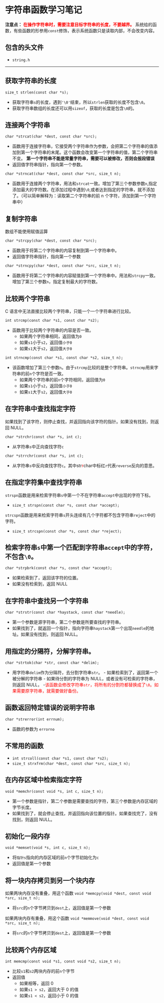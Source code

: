 # 字符串函数学习笔记

<strong>注意点：
<span style="color:red">在操作字符串时，需要注意目标字符串的长度，不要越界。</span>
</strong>
系统给的函数，有些函数的形参用`const`修饰，表示系统函数只是读取内部，不会改变内容。

## 包含的头文件

- `string.h`

---

## 获取字符串的长度

`size_t strlen(const char *s);`

- 获取字符串`s`的长度，遇到`'\0'`结束，所以`strlen`获取的长度不包含`\0`。
- 获取字符串数组的长度还可以用`sizeof`，获取的长度是包含`\0`的。

## 连接两个字符串

`char *strcat(char *dest, const char *src);`

- 函数用于连接字符串，它接受两个字符串作为参数，会把第二个字符串的值添加到第一个字符串的末尾。这个函数会改变第一个字符串的值，第二个字符串不变。
  <strong>第一个字符串不能是常量字符串，需要可以被修改，否则会报段错误</strong>
- 返回值字符串指针，指向第一个参数。

`char *strncat(char *dest, const char *src, size_t n);`

- 函数用于连接两个字符串，用法和`strcat`一致。增加了第三个参数参数`n`,指定添加最大的字符数。在添加过程中遇到`\0`,或者达到指定的字符串，就不添加了。（可以简单解释为：读取第二个字符串的前 n 个字符，添加到第一个字符串中）

## 复制字符串

数组不能使用赋值运算

`char *strcpy(char *dest, const char *src);`

- 函数用于将第二个字符串的内容复制到第一个字符串中。
- 返回值字符串指针，指向第一个参数

`char *strncpy(char *dest, const char *src, size_t n);`

- 函数用于将第二个字符串的内容赋值到第一个字符串中。用法和`strcpy`一致。增加了第三个参数`n`，指定复制最大的字符数。

## 比较两个字符串

C 语言中无法直接比较两个字符串，只能一个一个字符串进行比较。

`int strcmp(const char *s1, const char *s2);`

- 函数用于比较两个字符串的内容是否一致。
  - 如果两个字符串相同，返回值为`0`
  - 如果`s1`小于`s2`，返回值`小于0`
  - 如果`s1`大于`s2`，返回值`大于0`

`int strncmp(const char *s1, const char *s2, size_t n);`

- 该函数增加了第三个参数`n`。由于`strcmp`比较的是整个字符串。`strncmp`用来字符串的前`n`个字符是否一致。
  - 如果两个字符串的前`n`个字符相同，返回值为`0`
  - 如果`s1`小于`s2`，返回值`小于0`
  - 如果`s1`大于`s2`，返回值`大于0`

## 在字符串中查找指定字符

如果找到了该字符，则停止查找，并返回指向该字符的指针。如果没有找到，则返回 NULL。

`char *strchr(const char *s, int c);`

- 从字符串`s`中正向查找字符`c`

`char *strrchr(const char *s, int c);`

- 从字符串`s`中反向查找字符`c`。其中<span>str<span style="color:red;">r</span>char</span>中标红`r`代表`reverse`反向的意思。

## 在指定字符集中查找字符串

`strspn`函数是用来检索字符串`s`中第一个不在字符串`accept`中出现的字符下标。

- `size_t strspn(const char *s, const char *accept);`

`strcspn`函数是用来检索字符串`s`开头连续有几个字符都不包含字符串`reject`中的字符。

- `size_t strcspn(const char *s, const char *reject);`

## 检索字符串`s`中第一个匹配到字符串`accept`中的字符，不包含`\0`。

`char *strpbrk(const char *s, const char *accept);`

- 如果检索到了，返回该字符的位置。
- 如果没有检索到，返回 NULL

## 在字符串中查找另一个字符串

`char *strstr(const char *haystack, const char *needle);`

- 第一个参数是源字符串，第二个参数是所要查找的字符串。
- 如果找到了，就返回一个指针，指向字符串`haystack`第一个出现`needle`的地址。如果没有找到，则返回 NULL。

## 用指定的分隔符，分解字符串。

`char *strtok(char *str, const char *delim);`

- 用字符串`delim`作为分隔符，去分割字符串`str`。 - 如果检索到了，返回第一个被分解的字符串 - 如果待分割的字符串为 NULL，或者没有可检索的字符串，则返回 NULL， -<span style="color:red">该函数会修改字符串`str`，将所有的分割符都替换成了`\0`。如果需要原字符串，就需要做好备份。</span>

## 函数返回特定错误的说明字符串

`char *strerror(int errnum);`

- 函数的参数为 `errorno`

## 不常用的函数

- `int strcoll(const char *s1, const char *s2);`
- `size_t strxfrm(char *dest, const char *src, size_t n);`

## 在内存区域中检索指定字符

`void *memchr(const void *s, int c, size_t n);`

- 第一个参数是指针，第二个参数是需要查找的字符，第三个参数是内存区域的字节长度。
- 如果找到了，就会停止查找，并返回指向该位置的指针。如果查找完了，没有找到，则返回 NULL。

## 初始化一段内存

`void *memset(void *s, int c, size_t n);`

- 将`指针s`指向的内存区域的前`n`个字节初始化为`c`
- 返回值是第一个参数

## 将一块内存拷贝到另一个块内存

如果两块内存没有重叠，用这个函数
`void *memcpy(void *dest, const void *src, size_t n);`

- 将`src`的`n`个字节拷贝到`dest`上，返回值是第一个参数

如果两块内存有重叠，用这个函数
`void *memmove(void *dest, const void *src, size_t n);`

- 将`src`的`n`个字节拷贝到`dest`上，返回值是第一个参数

## 比较两个内存区域

`int memcmp(const void *s1, const void *s2, size_t n);`

- 比较`s1`和`s2`两块内存的前`n`个字节
- 返回值
  - 如果相等，返回 0
  - 如果`s1 > s2`，返回大于 0 的值
  - 如果`s1 < s2`，返回小于 0 的值
